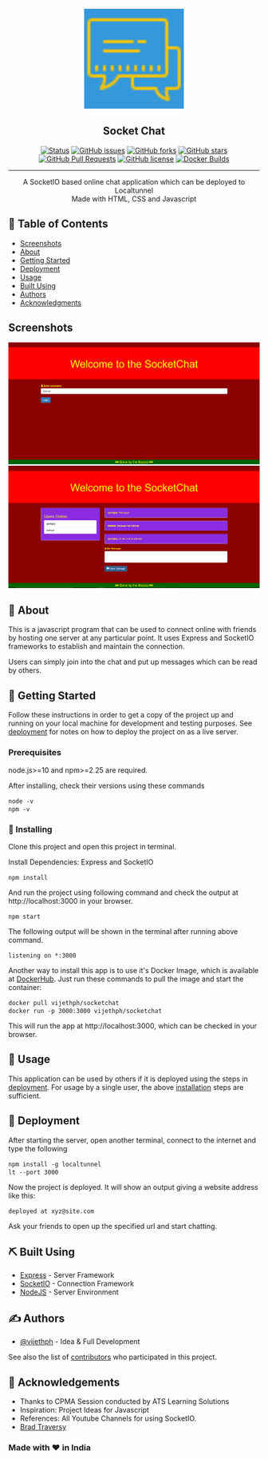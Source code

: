 <p align="center">
  <a href="" rel="noopener">
 <img width=200px height=200px src="img/icon.png" alt="SocketIO Chat"></a>
</p>

<h2 align="center">Socket Chat</h2>

<div align="center">

  [![Status](https://img.shields.io/badge/status-active-success.svg)]()
  [![GitHub issues](https://img.shields.io/github/issues/vijethph/SocketChat)](https://github.com/vijethph/SocketChat/issues)
  [![GitHub forks](https://img.shields.io/github/forks/vijethph/SocketChat)](https://github.com/vijethph/SocketChat/network)
  [![GitHub stars](https://img.shields.io/github/stars/vijethph/SocketChat)](https://github.com/vijethph/SocketChat/stargazers)
  [![GitHub Pull Requests](https://img.shields.io/github/issues-pr/vijethph/SocketChat)](https://github.com/vijethph/SocketChat/pulls)
  [![GitHub license](https://img.shields.io/github/license/vijethph/SocketChat)](https://github.com/vijethph/SocketChat/blob/master/LICENSE)
  [![Docker Builds](https://img.shields.io/badge/docker%20build-passing-brightgreen?style=flat-square&logo=docker&labelColor=blue&logoColor=white)](https://hub.docker.com/r/vijethph/socketchat)
</div>

---

<p align="center"> A SocketIO based online chat application which can be deployed to Localtunnel
    <br> Made with HTML, CSS and Javascript
</p>

## 📝 Table of Contents
- [Screenshots](#screenshots)
- [About](#about)
- [Getting Started](#getting_started)
- [Deployment](#deployment)
- [Usage](#usage)
- [Built Using](#built_using)
- [Authors](#authors)
- [Acknowledgments](#acknowledgement)

## Screenshots <a name="screenshots"></a>
![Login page](img/login.jpg "Login Screen")
![Chat Page](img/chatting.jpg "Chatting Screen")

## 🧐 About <a name = "about"></a>
This is a javascript program that can be used to connect online with friends by hosting one server at any particular point. It uses Express and SocketIO frameworks to establish and maintain the connection.

Users can simply join into the chat and put up messages which can be read by others.

## 🏁 Getting Started <a name = "getting_started"></a>
Follow these instructions in order to get a copy of the project up and running on your local machine for development and testing purposes. See [deployment](#deployment) for notes on how to deploy the project on as a live server.

### Prerequisites
node.js>=10 and npm>=2.25 are required.

After installing, check their versions using these commands

```
node -v
npm -v
```

### 🧱 Installing <a name="installing"></a>
Clone this project and open this project in terminal.

Install Dependencies:  Express and SocketIO

```
npm install
```

And run the project using following command and check the output at http://localhost:3000 in your browser.

```
npm start
```

The following output will be shown in the terminal after running above command.

```
listening on *:3000
```

Another way to install this app is to use it's Docker Image, which is available at [DockerHub](https://hub.docker.com/r/vijethph/socketchat). Just run these commands to pull the image and start the container:
```
docker pull vijethph/socketchat
docker run -p 3000:3000 vijethph/socketchat
```
This will run the app at http://localhost:3000, which can be checked in your browser.

<!--## 🔧 Running the tests <a name = "tests"></a>
Explain how to run the automated tests for this system.

### Break down into end to end tests
Explain what these tests test and why

```
Give an example
```

### And coding style tests
Explain what these tests test and why

```
Give an example
```
-->

## 🎈 Usage <a name="usage"></a>
This application can be used by others if it is deployed using the steps in [deployment](#deployment). For usage by a single user, the above [installation](#installing) steps are sufficient.

## 🚀 Deployment <a name = "deployment"></a>
After starting the server, open another terminal, connect to the internet and type the following

```
npm install -g localtunnel
lt --port 3000
```
Now the project is deployed. It will show an output giving a website address like this:
```
deployed at xyz@site.com
```
Ask your friends to open up the specified url and start chatting.

## ⛏️ Built Using <a name = "built_using"></a>
- [Express](https://expressjs.com/) - Server Framework
- [SocketIO](https://socketio.com/) - Connection Framework
- [NodeJS](https://nodejs.org/en/) - Server Environment

## ✍️ Authors <a name = "authors"></a>
- [@vijethph](https://github.com/vijeth) - Idea & Full Development

See also the list of [contributors](https://github.com/vijethph/) who participated in this project.

## 🎉 Acknowledgements <a name = "acknowledgement"></a>
- Thanks to CPMA Session conducted by ATS Learning Solutions
- Inspiration: Project Ideas for Javascript
- References: All Youtube Channels for using SocketIO.
- [Brad Traversy](https://github.com/bradtraversy)


### Made with ❤ in India
